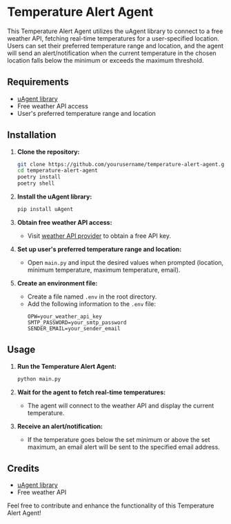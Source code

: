 # Temperature Alert Agent

This Temperature Alert Agent utilizes the uAgent library to connect to a free weather API, fetching real-time temperatures for a user-specified location. Users can set their preferred temperature range and location, and the agent will send an alert/notification when the current temperature in the chosen location falls below the minimum or exceeds the maximum threshold.

## Requirements

- [uAgent library](https://github.com/example/uAgent)
- Free weather API access
- User's preferred temperature range and location

## Installation

1. **Clone the repository:**
   ```bash
   git clone https://github.com/yourusername/temperature-alert-agent.git
   cd temperature-alert-agent
   poetry install
   poetry shell
   ```

2. **Install the uAgent library:**
   ```bash
   pip install uAgent
   ```

3. **Obtain free weather API access:**
   - Visit [weather API provider](https://openweathermap.org/api) to obtain a free API key.

4. **Set up user's preferred temperature range and location:**
   - Open `main.py` and input the desired values when prompted (location, minimum temperature, maximum temperature, email).

5. **Create an environment file:**
   - Create a file named `.env` in the root directory.
   - Add the following information to the `.env` file:
     ```env
     OPW=your_weather_api_key
     SMTP_PASSWORD=your_smtp_password
     SENDER_EMAIL=your_sender_email
     ```

## Usage

1. **Run the Temperature Alert Agent:**
   ```bash
   python main.py
   ```

2. **Wait for the agent to fetch real-time temperatures:**
   - The agent will connect to the weather API and display the current temperature.

3. **Receive an alert/notification:**
   - If the temperature goes below the set minimum or above the set maximum, an email alert will be sent to the specified email address.

## Credits

- [uAgent library](https://github.com/example/uAgent)
- Free weather API

Feel free to contribute and enhance the functionality of this Temperature Alert Agent!